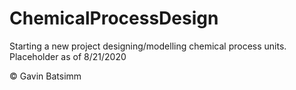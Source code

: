 # ChemicalProcessDesign

Starting a new project designing/modelling chemical process units.  Placeholder as of 8/21/2020

:copyright: Gavin Batsimm

